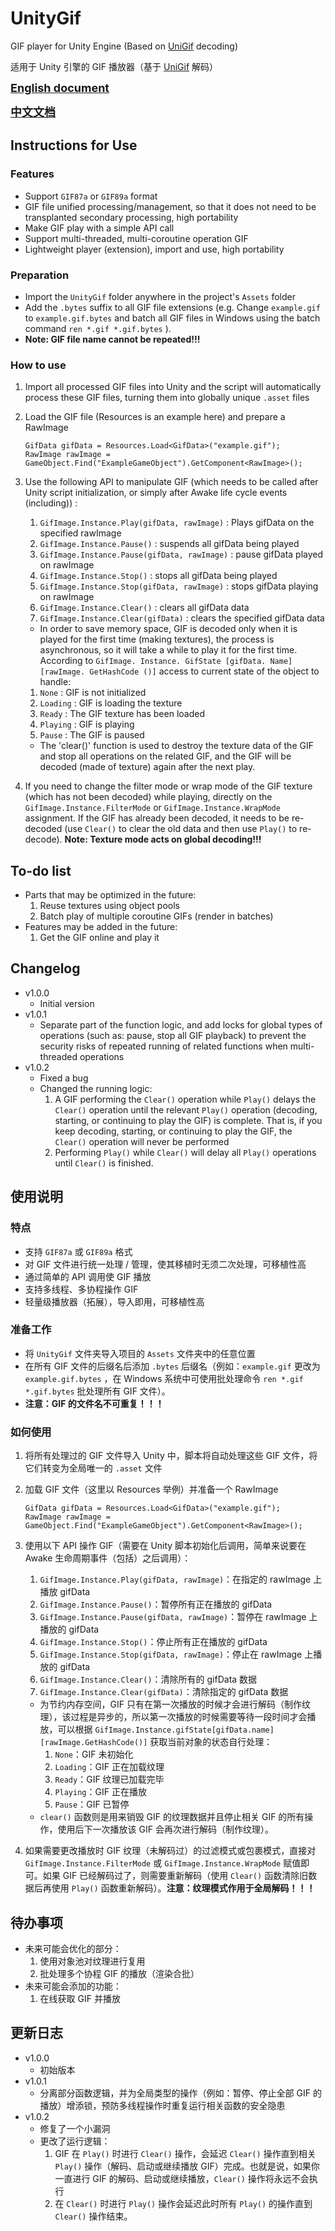 # UnityGif

GIF player for Unity Engine (Based on [UniGif](https://github.com/westhillapps/UniGif) decoding)

适用于 Unity 引擎的 GIF 播放器（基于 [UniGif](https://github.com/westhillapps/UniGif) 解码）

**<font size = 4>[English document](#English)</font>**

**<font size = 4>[中文文档](#Chinese)</font>**

## Instructions for Use<a id = "English"></a>

### Features

* Support `GIF87a` or `GIF89a` format
* GIF file unified processing/management, so that it does not need to be transplanted secondary processing, high portability
* Make GIF play with a simple API call
* Support multi-threaded, multi-coroutine operation GIF
* Lightweight player (extension), import and use, high portability

### Preparation

* Import the `UnityGif` folder anywhere in the project's `Assets` folder
* Add the `.bytes` suffix to all GIF file extensions (e.g. Change `example.gif` to `example.gif.bytes` and batch all GIF files in Windows using the batch command `ren *.gif *.gif.bytes` ).
* **Note: GIF file name cannot be repeated!!!**

### How to use

1. Import all processed GIF files into Unity and the script will automatically process these GIF files, turning them into globally unique `.asset` files
2. Load the GIF file (Resources is an example here) and prepare a RawImage

    ``` CSharp
    GifData gifData = Resources.Load<GifData>("example.gif");
    RawImage rawImage = GameObject.Find("ExampleGameObject").GetComponent<RawImage>();
    ```

3. Use the following API to manipulate GIF (which needs to be called after Unity script initialization, or simply after Awake life cycle events (including)) :
   1. `GifImage.Instance.Play(gifData, rawImage)` : Plays gifData on the specified rawImage
   2. `GifImage.Instance.Pause()` : suspends all gifData being played
   3. `GifImage.Instance.Pause(gifData, rawImage)` : pause gifData played on rawImage
   4. `GifImage.Instance.Stop()` : stops all gifData being played
   5. `GifImage.Instance.Stop(gifData, rawImage)` : stops gifData playing on rawImage
   6. `GifImage.Instance.Clear()` : clears all gifData data
   7. `GifImage.Instance.Clear(gifData)` : clears the specified gifData data
   * In order to save memory space, GIF is decoded only when it is played for the first time (making textures), the process is asynchronous, so it will take a while to play it for the first time. According to `GifImage. Instance. GifState [gifData. Name] [rawImage. GetHashCode ()]` access to current state of the object to handle:
   1. `None` : GIF is not initialized
   2. `Loading` : GIF is loading the texture
   3. `Ready` : The GIF texture has been loaded
   4. `Playing` : GIF is playing
   5. `Pause` : The GIF is paused
   * The 'clear()' function is used to destroy the texture data of the GIF and stop all operations on the related GIF, and the GIF will be decoded (made of texture) again after the next play.
4. If you need to change the filter mode or wrap mode of the GIF texture (which has not been decoded) while playing, directly on the `GifImage.Instance.FilterMode` or `GifImage.Instance.WrapMode` assignment. If the GIF has already been decoded, it needs to be re-decoded (use `Clear()` to clear the old data and then use `Play()` to re-decode). **Note: Texture mode acts on global decoding!!!**

## To-do list

* Parts that may be optimized in the future:
  1. Reuse textures using object pools
  2. Batch play of multiple coroutine GIFs (render in batches)
* Features may be added in the future:
  1. Get the GIF online and play it

## Changelog

* v1.0.0
  * Initial version
* v1.0.1
  * Separate part of the function logic, and add locks for global types of operations (such as: pause, stop all GIF playback) to prevent the security risks of repeated running of related functions when multi-threaded operations
* v1.0.2
  * Fixed a bug
  * Changed the running logic:
    1. A GIF performing the `Clear()` operation while `Play()` delays the `Clear()` operation until the relevant `Play()` operation (decoding, starting, or continuing to play the GIF) is complete. That is, if you keep decoding, starting, or continuing to play the GIF, the `Clear()` operation will never be performed
    2. Performing `Play()` while `Clear()` will delay all `Play()` operations until `Clear()` is finished.

## 使用说明<a id = "Chinese"></a>

### 特点

* 支持 `GIF87a` 或 `GIF89a` 格式
* 对 GIF 文件进行统一处理 / 管理，使其移植时无须二次处理，可移植性高
* 通过简单的 API 调用使 GIF 播放
* 支持多线程、多协程操作 GIF
* 轻量级播放器（拓展），导入即用，可移植性高

### 准备工作

* 将 `UnityGif` 文件夹导入项目的 `Assets` 文件夹中的任意位置
* 在所有 GIF 文件的后缀名后添加 `.bytes` 后缀名（例如：`example.gif` 更改为 `example.gif.bytes` ，在 Windows 系统中可使用批处理命令 `ren *.gif *.gif.bytes` 批处理所有 GIF 文件）。
* **注意：GIF 的文件名不可重复！！！**

### 如何使用

1. 将所有处理过的 GIF 文件导入 Unity 中，脚本将自动处理这些 GIF 文件，将它们转变为全局唯一的 `.asset` 文件
2. 加载 GIF 文件（这里以 Resources 举例）并准备一个 RawImage

    ``` CSharp
    GifData gifData = Resources.Load<GifData>("example.gif");
    RawImage rawImage = GameObject.Find("ExampleGameObject").GetComponent<RawImage>();
    ```

3. 使用以下 API 操作 GIF（需要在 Unity 脚本初始化后调用，简单来说要在 Awake 生命周期事件（包括）之后调用）：
    1. `GifImage.Instance.Play(gifData, rawImage)`：在指定的 rawImage 上播放 gifData
    2. `GifImage.Instance.Pause()`：暂停所有正在播放的 gifData
    3. `GifImage.Instance.Pause(gifData, rawImage)`：暂停在 rawImage 上播放的 gifData
    4. `GifImage.Instance.Stop()`：停止所有正在播放的 gifData
    5. `GifImage.Instance.Stop(gifData, rawImage)`：停止在 rawImage 上播放的 gifData
    6. `GifImage.Instance.Clear()`：清除所有的 gifData 数据
    7. `GifImage.Instance.Clear(gifData)`：清除指定的 gifData 数据
    * 为节约内存空间，GIF 只有在第一次播放的时候才会进行解码（制作纹理），该过程是异步的，所以第一次播放的时候需要等待一段时间才会播放，可以根据 `GifImage.Instance.gifState[gifData.name][rawImage.GetHashCode()]` 获取当前对象的状态自行处理：
        1. `None`：GIF 未初始化
        2. `Loading`：GIF 正在加载纹理
        3. `Ready`：GIF 纹理已加载完毕
        4. `Playing`：GIF 正在播放
        5. `Pause`：GIF 已暂停
    * `clear()` 函数则是用来销毁 GIF 的纹理数据并且停止相关 GIF 的所有操作，使用后下一次播放该 GIF 会再次进行解码（制作纹理）。
4. 如果需要更改播放时 GIF 纹理（未解码过）的过滤模式或包裹模式，直接对 `GifImage.Instance.FilterMode` 或 `GifImage.Instance.WrapMode` 赋值即可。如果 GIF 已经解码过了，则需要重新解码（使用 `Clear()` 函数清除旧数据后再使用 `Play()` 函数重新解码）。**注意：纹理模式作用于全局解码！！！**

## 待办事项

* 未来可能会优化的部分：
  1. 使用对象池对纹理进行复用
  2. 批处理多个协程 GIF 的播放（渲染合批）
* 未来可能会添加的功能：
  1. 在线获取 GIF 并播放

## 更新日志

* v1.0.0
  * 初始版本
* v1.0.1
  * 分离部分函数逻辑，并为全局类型的操作（例如：暂停、停止全部 GIF 的播放）增添锁，预防多线程操作时重复运行相关函数的安全隐患
* v1.0.2
  * 修复了一个小漏洞
  * 更改了运行逻辑：
    1. GIF 在 `Play()` 时进行 `Clear()` 操作，会延迟 `Clear()` 操作直到相关 `Play()` 操作（解码、启动或继续播放 GIF）完成。也就是说，如果你一直进行 GIF 的解码、启动或继续播放，`Clear()` 操作将永远不会执行
    2. 在 `Clear()` 时进行 `Play()` 操作会延迟此时所有 `Play()` 的操作直到 `Clear()` 操作结束。

